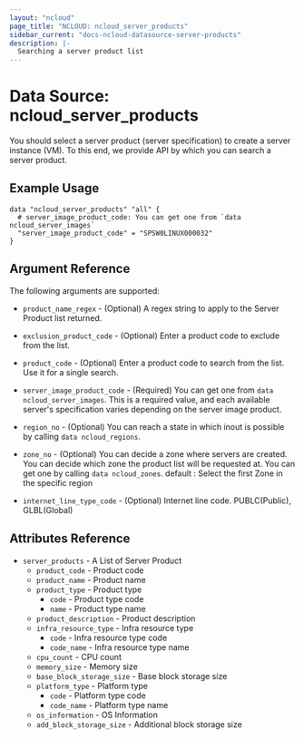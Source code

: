 ```yaml
---
layout: "ncloud"
page_title: "NCLOUD: ncloud_server_products"
sidebar_current: "docs-ncloud-datasource-server-products"
description: |-
  Searching a server product list
---
```


# Data Source: ncloud_server_products

You should select a server product (server specification) to create a server instance (VM).
To this end, we provide API by which you can search a server product.

## Example Usage

```hcl
data "ncloud_server_products" "all" {
  # server_image_product_code: You can get one from `data ncloud_server_images`
  "server_image_product_code" = "SPSW0LINUX000032"
}
```

## Argument Reference

The following arguments are supported:

* `product_name_regex` - (Optional) A regex string to apply to the Server Product list returned.

* `exclusion_product_code` - (Optional) Enter a product code to exclude from the list.

* `product_code` - (Optional) Enter a product code to search from the list. Use it for a single search.

* `server_image_product_code` - (Required) You can get one from `data ncloud_server_images`. This is a required value, and each available server's specification varies depending on the server image product.

* `region_no` - (Optional) You can reach a state in which inout is possible by calling `data ncloud_regions`.

* `zone_no` - (Optional) You can decide a zone where servers are created. You can decide which zone the product list will be requested at.
  You can get one by calling `data ncloud_zones`.
  default : Select the first Zone in the specific region

* `internet_line_type_code` - (Optional) Internet line code. PUBLC(Public), GLBL(Global)

## Attributes Reference

* `server_products` - A List of Server Product
    * `product_code` - Product code
    * `product_name` - Product name
    * `product_type` - Product type
        * `code` - Product type code
        * `name` - Product type name
    * `product_description` - Product description
    * `infra_resource_type` - Infra resource type
        * `code` - Infra resource type code
        * `code_name` - Infra resource type name
    * `cpu_count` - CPU count
    * `memory_size` - Memory size
    * `base_block_storage_size` - Base block storage size
    * `platform_type` - Platform type
        * `code` - Platform type code
        * `code_name` - Platform type name
    * `os_information` - OS Information
    * `add_block_storage_size` - Additional block storage size
